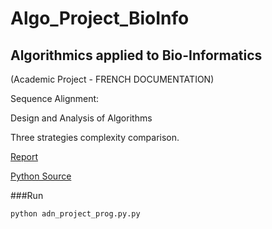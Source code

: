 # Algo_Project_BioInfo
## Algorithmics applied to Bio-Informatics 

(Academic Project - FRENCH DOCUMENTATION)

Sequence Alignment:

Design and Analysis of Algorithms

Three strategies complexity comparison.

[Report](https://github.com/andreastkdf/Algo_Project_BioInfo/blob/master/rapport3I003.pdf)

[Python Source](https://github.com/andreastkdf/Algo_Project_BioInfo/blob/master/adn_project_prog.py)

###Run
```
python adn_project_prog.py.py
